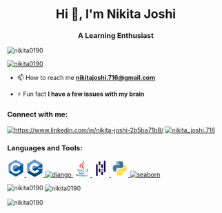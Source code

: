 <h1 align="center">Hi 👋, I'm Nikita Joshi</h1>
<h3 align="center">A Learning Enthusiast</h3>

<p align="left"> <img src="https://komarev.com/ghpvc/?username=nikita0190&label=Profile%20views&color=0e75b6&style=flat" alt="nikita0190" /> </p>

<p align="left"> <a href="https://github.com/ryo-ma/github-profile-trophy"><img src="https://github-profile-trophy.vercel.app/?username=nikita0190" alt="nikita0190" /></a> </p>

- 📫 How to reach me **nikitajoshi.716@gmail.com**

- ⚡ Fun fact **I have a few issues with my brain**

<h3 align="left">Connect with me:</h3>
<p align="left">
<a href="https://linkedin.com/in/https://www.linkedin.com/in/nikita-joshi-2b5ba71b8/" target="blank"><img align="center" src="https://raw.githubusercontent.com/rahuldkjain/github-profile-readme-generator/master/src/images/icons/Social/linked-in-alt.svg" alt="https://www.linkedin.com/in/nikita-joshi-2b5ba71b8/" height="30" width="40" /></a>
<a href="https://instagram.com/nikita_joshi.716" target="blank"><img align="center" src="https://raw.githubusercontent.com/rahuldkjain/github-profile-readme-generator/master/src/images/icons/Social/instagram.svg" alt="nikita_joshi.716" height="30" width="40" /></a>
</p>

<h3 align="left">Languages and Tools:</h3>
<p align="left"> <a href="https://www.cprogramming.com/" target="_blank" rel="noreferrer"> <img src="https://raw.githubusercontent.com/devicons/devicon/master/icons/c/c-original.svg" alt="c" width="40" height="40"/> </a> <a href="https://www.w3schools.com/cpp/" target="_blank" rel="noreferrer"> <img src="https://raw.githubusercontent.com/devicons/devicon/master/icons/cplusplus/cplusplus-original.svg" alt="cplusplus" width="40" height="40"/> </a> <a href="https://www.djangoproject.com/" target="_blank" rel="noreferrer"> <img src="https://cdn.worldvectorlogo.com/logos/django.svg" alt="django" width="40" height="40"/> </a> <a href="https://www.java.com" target="_blank" rel="noreferrer"> <img src="https://raw.githubusercontent.com/devicons/devicon/master/icons/java/java-original.svg" alt="java" width="40" height="40"/> </a> <a href="https://pandas.pydata.org/" target="_blank" rel="noreferrer"> <img src="https://raw.githubusercontent.com/devicons/devicon/2ae2a900d2f041da66e950e4d48052658d850630/icons/pandas/pandas-original.svg" alt="pandas" width="40" height="40"/> </a> <a href="https://www.python.org" target="_blank" rel="noreferrer"> <img src="https://raw.githubusercontent.com/devicons/devicon/master/icons/python/python-original.svg" alt="python" width="40" height="40"/> </a> <a href="https://seaborn.pydata.org/" target="_blank" rel="noreferrer"> <img src="https://seaborn.pydata.org/_images/logo-mark-lightbg.svg" alt="seaborn" width="40" height="40"/> </a> </p>

<p><img align="left" src="https://github-readme-stats.vercel.app/api/top-langs?username=nikita0190&show_icons=true&locale=en&layout=compact" alt="nikita0190" /></p>

<p>&nbsp;<img align="center" src="https://github-readme-stats.vercel.app/api?username=nikita0190&show_icons=true&locale=en" alt="nikita0190" /></p>

<p><img align="center" src="https://github-readme-streak-stats.herokuapp.com/?user=nikita0190&" alt="nikita0190" /></p>

